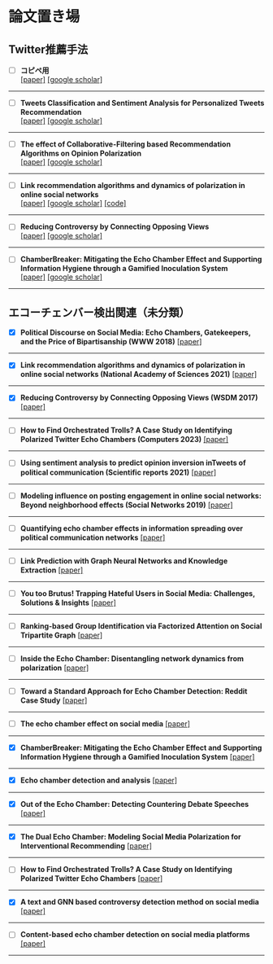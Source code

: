 # 論文置き場
## Twitter推薦手法

- [ ] **コピペ用**  
   [[paper]]()
   [[google scholar]]()
 ***
 
 - [ ] **Tweets Classification and Sentiment Analysis for Personalized Tweets Recommendation**  
   [[paper]](https://www.hindawi.com/journals/complexity/2020/8892552/)
   [[google scholar]]()
 ***
 
 - [ ] **The effect of Collaborative-Filtering based Recommendation Algorithms on Opinion Polarization**  
   [[paper]](https://arxiv.org/abs/2303.13270)
   [[google scholar]]()
 ***

- [ ] **Link recommendation algorithms and dynamics of polarization in online social networks**  
   [[paper]](https://www.pnas.org/doi/abs/10.1073/pnas.2102141118)
   [[google scholar]](https://scholar.google.co.jp/scholar?hl=ja&as_sdt=0%2C5&q=%22Link+recommendation+algorithms+and+dynamics+of+polarization+in+online+social+networks%22&btnG=)
   [[code]](https://github.com/fp-santos/link-recommendation-polarization)
***

- [ ] **Reducing Controversy by Connecting Opposing Views**  
   [[paper]](https://dl.acm.org/doi/abs/10.1145/3018661.3018703)
   [[google scholar]](https://scholar.google.co.jp/scholar?hl=ja&as_sdt=0%2C5&q=%22Reducing+Controversy+by+Connecting+Opposing+Views%22&btnG=)
***

- [ ] **ChamberBreaker: Mitigating the Echo Chamber Effect and Supporting Information Hygiene through a Gamified Inoculation System**  
   [[paper]](https://dl.acm.org/doi/abs/10.1145/3479859)
   [[google scholar]](https://scholar.google.co.jp/scholar?hl=ja&as_sdt=0%2C5&q=ChamberBreaker%3A+Mitigating+the+Echo+Chamber+Effect+and+Supporting+Information+Hygiene+through+a+Gamified+Inoculation+System&btnG=)
***



## エコーチェンバー検出関連（未分類）

- [x] **Political Discourse on Social Media: Echo Chambers, Gatekeepers, and the Price of Bipartisanship (WWW 2018)**
   [[paper]](https://dl.acm.org/doi/abs/10.1145/3178876.3186139)  
   
***
   
- [x] **Link recommendation algorithms and dynamics of polarization in online social networks (National Academy of Sciences 2021)**
   [[paper]](https://www.pnas.org/doi/abs/10.1073/pnas.2102141118)
   
***

- [x] **Reducing Controversy by Connecting Opposing Views (WSDM 2017)**
   [[paper]](https://dl.acm.org/doi/abs/10.1145/3018661.3018703)

***

- [ ] **How to Find Orchestrated Trolls? A Case Study on Identifying Polarized Twitter Echo Chambers (Computers 2023)**
   [[paper]](https://www.mdpi.com/2073-431X/12/3/57)

***

- [ ] **Using sentiment analysis to predict opinion inversion inTweets of political communication (Scientific reports 2021)**
   [[paper]](https://link.springer.com/content/pdf/10.1038/s41598-021-86510-w.pdf)

***

- [ ] **Modeling influence on posting engagement in online social networks: Beyond neighborhood effects (Social Networks 2019)**
   [[paper]](https://www.sciencedirect.com/science/article/pii/S0378873318303368)

***

- [ ] **Quantifying echo chamber effects in information spreading over political communication networks**
   [[paper]](https://epjds.epj.org/articles/epjdata/abs/2019/01/13688_2019_Article_213/13688_2019_Article_213.html)

***

- [ ] **Link Prediction with Graph Neural Networks and Knowledge Extraction**
   [[paper]](http://cs230.stanford.edu/projects_spring_2020/reports/38854344.pdf)

***

- [ ] **You too Brutus! Trapping Hateful Users in Social Media: Challenges, Solutions & Insights**
   [[paper]](https://paperswithcode.com/paper/you-too-brutus-trapping-hateful-users-in)

***

- [ ] **Ranking-based Group Identification via Factorized Attention on Social Tripartite Graph**
   [[paper]](https://paperswithcode.com/paper/ranking-based-group-identification-via)

***

- [ ] **Inside the Echo Chamber: Disentangling network dynamics from polarization**
   [[paper]](https://arxiv.org/abs/1906.09076)

***

- [ ] **Toward a Standard Approach for Echo Chamber Detection: Reddit Case Study**
   [[paper]](https://www.mdpi.com/2076-3417/11/12/5390)

***

- [ ] **The echo chamber effect on social media**
   [[paper]](https://www.pnas.org/doi/abs/10.1073/pnas.2023301118)

***

- [x] **ChamberBreaker: Mitigating the Echo Chamber Effect and Supporting Information Hygiene through a Gamified Inoculation System**
   [[paper]](https://dl.acm.org/doi/abs/10.1145/3479859)

***

- [x] **Echo chamber detection and analysis**
   [[paper]](https://link.springer.com/article/10.1007/s13278-021-00779-3)

***

- [x] **Out of the Echo Chamber: Detecting Countering Debate Speeches**
   [[paper]](https://arxiv.org/abs/2005.01157)

***

- [x] **The Dual Echo Chamber: Modeling Social Media Polarization for Interventional Recommending**
   [[paper]](https://dl.acm.org/doi/abs/10.1145/3460231.3474261)

***

- [ ] **How to Find Orchestrated Trolls? A Case Study on Identifying Polarized Twitter Echo Chambers**
   [[paper]](https://www.mdpi.com/2073-431X/12/3/57)

***

- [x] **A text and GNN based controversy detection method on social media**
   [[paper]](https://link.springer.com/article/10.1007/s11280-022-01116-0)

***

- [ ] **Content-based echo chamber detection on social media platforms**
   [[paper]](https://www.researchgate.net/publication/338616548_Content-based_echo_chamber_detection_on_social_media_platforms)

***
